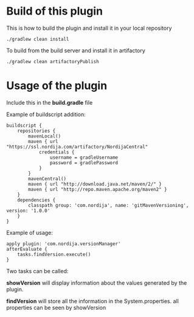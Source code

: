 # Build of this plugin
This is how to build the plugin and install it in your local repository

    ./gradlew clean install

To build from the build server and install it in artifactory

    ./gradlew clean artifactoryPublish

# Usage of the plugin
Include this in the **build.gradle** file

Example of buildscript addition:

    buildscript {
        repositories {
            mavenLocal()
            maven { url "https://ssl.nordija.com/artifactory/NordijaCentral"
                credentials {
                    username = gradleUsername
                    password = gradlePassword
                }
            }
            mavenCentral()
            maven { url "http://download.java.net/maven/2/" }
            maven { url "http://repo.maven.apache.org/maven2" }
        }
        dependencies {
            classpath group: 'com.nordija', name: 'gitMavenVersioning', version: '1.0.0'
        }
    }

Example of usage:

    apply plugin: 'com.nordija.versionManager'
    afterEvaluate {
        tasks.findVersion.execute()
    }

Two tasks can be called:

**showVersion** will display information about the values generated by the plugin.

**findVersion** will store all the information in the System.properties. all properties can be seen by showVersion